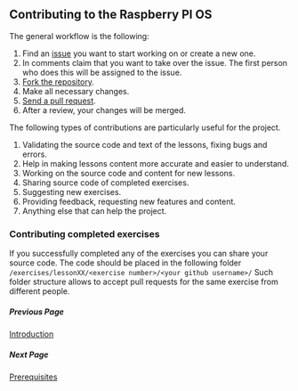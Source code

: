 ## Contributing to the Raspberry PI OS

The general workflow is the following:

1. Find an [issue](https://github.com/s-matyukevich/raspberry-pi-os/issues) you want to start working on or create a new one.
1. In comments claim that you want to take over the issue. The first person who does this will be assigned to the issue.
1. [Fork the repository](https://help.github.com/articles/fork-a-repo/).
1. Make all necessary changes.
1. [Send a pull request](https://help.github.com/articles/about-pull-requests/).
1. After a review, your changes will be merged.

The following types of contributions are particularly useful for the project.

1. Validating the source code and text of the lessons, fixing bugs and errors.
1. Help in making lessons content more accurate and easier to understand.
1. Working on the source code and content for new lessons.
1. Sharing source code of completed exercises.
1. Suggesting new exercises.
1. Providing feedback, requesting new features and content.
1. Anything else that can help the project.

### Contributing completed exercises

If you successfully completed any of the exercises you can share your source code. The code should be placed in the following folder `/exercises/lessonXX/<exercise number>/<your github username>/` Such folder structure allows to accept pull requests for the same exercise from different people.

##### Previous Page

[Introduction](../ja/Introduction.md)

##### Next Page

[Prerequisites](../ja/Prerequisites.md)
